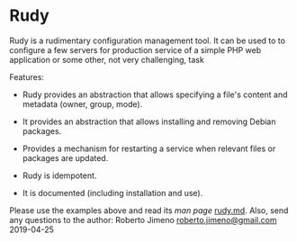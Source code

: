 # Rudy

Rudy is a rudimentary configuration management tool. It can be used to to 
configure a few servers for production service of a simple PHP web 
application or some other, not very challenging, task
 
Features:

* Rudy provides an abstraction that allows specifying a file's content and 
metadata (owner, group, mode).

* It provides an abstraction that allows installing and removing Debian 
packages.

* Provides a mechanism for restarting a service when relevant files or 
packages are updated.

* Rudy is idempotent.

* It is documented (including installation and use).


Please use the examples above and read its *man page*
[rudy.md](rudy.md). Also, send any questions to the author:
Roberto Jimeno <roberto.jimeno@gmail.com>
2019-04-25
